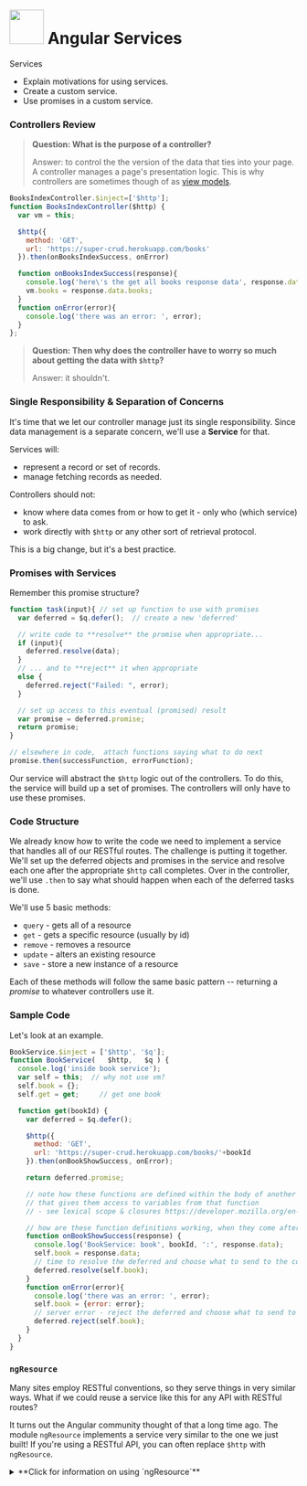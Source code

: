 # <img src="https://cloud.githubusercontent.com/assets/7833470/10899314/63829980-8188-11e5-8cdd-4ded5bcb6e36.png" height="60"> Angular Services

Services
- Explain motivations for using services.
- Create a custom service.
- Use promises in a custom service.


### Controllers Review

> **Question: What is the purpose of a controller?**
>
> Answer: to control the the version of the data that ties into your page.  A controller manages a page's presentation logic. This is why controllers are sometimes though of as [view models](https://en.wikipedia.org/wiki/Model%E2%80%93view%E2%80%93viewmodel).


```js
BooksIndexController.$inject=['$http'];
function BooksIndexController($http) {
  var vm = this;

  $http({
    method: 'GET',
    url: 'https://super-crud.herokuapp.com/books'
  }).then(onBooksIndexSuccess, onError)

  function onBooksIndexSuccess(response){
    console.log('here\'s the get all books response data', response.data);
    vm.books = response.data.books;
  }
  function onError(error){
    console.log('there was an error: ', error);
  }
};
```

> **Question: Then why does the controller have to worry so much about getting the data with `$http`?**
>
> Answer: it shouldn't.


### Single Responsibility & Separation of Concerns

It's time that we let our controller manage just its single responsibility.  Since data management is a separate concern, we'll use a **Service** for that.

Services will:

  * represent a record or set of records.  
  * manage fetching records as needed.

Controllers should not:

  * know where data comes from or how to get it - only who (which service) to ask.
  * work directly with `$http` or any other sort of retrieval protocol.

This is a big change, but it's a best practice.

### Promises with Services

Remember this promise structure?

```js
function task(input){ // set up function to use with promises
  var deferred = $q.defer();  // create a new 'deferred'

  // write code to **resolve** the promise when appropriate...
  if (input){
    deferred.resolve(data);
  }
  // ... and to **reject** it when appropriate
  else {
    deferred.reject("Failed: ", error);
  }

  // set up access to this eventual (promised) result
  var promise = deferred.promise;  
  return promise;  
}
```

```js
// elsewhere in code,  attach functions saying what to do next
promise.then(successFunction, errorFunction);
```


Our service will abstract the `$http` logic out of the controllers. To do this, the service will build up a set of promises. The controllers will only have to use these promises.

### Code Structure

We already know how to write the code we need to implement a service that handles all of our RESTful routes.  The challenge is putting it together.  We'll set up the deferred objects and promises in the service and resolve each one after the appropriate `$http` call completes. Over in the controller, we'll use `.then` to say what should happen when each of the deferred tasks is done.

We'll use 5 basic methods:

* `query`  - gets all of a resource
* `get`    - gets a specific resource (usually by id)
* `remove` - removes a resource
* `update` - alters an existing resource
* `save`   - store a new instance of a resource

Each of these methods will follow the same basic pattern -- returning a *promise* to whatever controllers use it.


### Sample Code
Let's look at an example.

```js
BookService.$inject = ['$http', '$q'];
function BookService(   $http,   $q ) {
  console.log('inside book service');
  var self = this;  // why not use vm?
  self.book = {};
  self.get = get;     // get one book

  function get(bookId) {
    var deferred = $q.defer();

    $http({
      method: 'GET',
      url: 'https://super-crud.herokuapp.com/books/'+bookId
    }).then(onBookShowSuccess, onError);

    return deferred.promise;

    // note how these functions are defined within the body of another function?
    // that gives them access to variables from that function
    // - see lexical scope & closures https://developer.mozilla.org/en-US/docs/Web/JavaScript/Closures

    // how are these function definitions working, when they come after the return?
    function onBookShowSuccess(response) {
      console.log('BookService: book', bookId, ':', response.data);
      self.book = response.data;
      // time to resolve the deferred and choose what to send to the controller
      deferred.resolve(self.book);
    }
    function onError(error){
      console.log('there was an error: ', error);
      self.book = {error: error};
      // server error - reject the deferred and choose what to send to the controller
      deferred.reject(self.book);
    }
  }
}
```

### `ngResource`

Many sites employ RESTful conventions, so they serve things in very similar ways. What if we could reuse a service like this for any API with RESTful routes?

It turns out the Angular community thought of that a long time ago.  The module `ngResource` implements a service very similar to the one we just built! If you're using a RESTful API, you can often replace `$http` with `ngResource`.

<details><summary>**Click for information on using `ngResource`**</summary>

1. Add `ngResource` with a script tag:
	`<script type="text/javascript" src="https://cdnjs.cloudflare.com/ajax/libs/angular.js/1.4.8/angular-resource.js"></script>`

1. Include `ngResource` as a dependency of your angular module.
	`angular.module('libraryApp', ['ngRoute', 'ngResource'])`

1. List `ngResource`'s  `$resource` as a dependency for your Service.

1. `ngResource` will handle most of the data grabbing we'd want, given an API with RESTful routes. See an example service using `ngResource` below:

```js

angular.module('libraryApp')
  .service('BookService', BookService);

BookService.$inject = ['$http', '$q', '$resource'];
function BookService($http, $q, $resource) {
  console.log('service');
  var self = this;  
  self.book = {};  
  self.books = [];  
  resource = $resource('https://super-crud.herokuapp.com/books/:id', { id: '@_id' }, {
      update: {
        method: 'PUT' // this method issues a PUT request
      },
      query: {
        isArray: true,
        transformResponse: function(data) {
            return angular.fromJson(data).books; // grab books array from response data: `{books: [...]}`
        }
      }
    });
  return resource;
}
```
